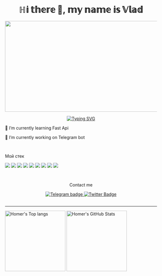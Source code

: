 ### <h1 align="center"> ℍ𝕚 𝕥𝕙𝕖𝕣𝕖 👋, 𝕞𝕪 𝕟𝕒𝕞𝕖 𝕚𝕤 𝕍𝕝𝕒𝕕 </h1>
<div align="center">
<img src="https://media.giphy.com/media/dWesBcTLavkZuG35MI/giphy.gif" width="600" height="300"/>

  [![Typing SVG](https://readme-typing-svg.herokuapp.com?color=%2336BCF7&lines=𝕀'𝕞+ℙ𝕪𝕥𝕙𝕠𝕟+𝔹𝕒𝕔𝕜𝕖𝕟𝕕+𝕕𝕖𝕧𝕖𝕝𝕠𝕡𝕖𝕣)](https://git.io/typing-svg)
</div>

🌱 I’m currently learning Fast Api
  
🔭 I’m currently working on Telegram bot


<div></br>
  <p>Мой стек</p>

<img src="https://img.shields.io/badge/Pyhon-purple?style=for-the-badge&logo=python&logoColor=gold"/> <img src="https://img.shields.io/badge/Pytest-purple?style=for-the-badge&logo=Pytest&logoColor=Aquamarine"/> <img src="https://img.shields.io/badge/linux-purple?style=for-the-badge&logo=linux&logoColor=black"/> <img src="https://img.shields.io/badge/postgresql-purple?style=for-the-badge&logo=postgresql&logoColor=FFFACD"/>
<img src="https://img.shields.io/badge/HTML-purple?style=for-the-badge&logo=HTML5&logoColor=red"/> <img src="https://img.shields.io/badge/CSS-purple?style=for-the-badge&logo=CSS3&logoColor=6A5ACD"/> <img src="https://img.shields.io/badge/GIt-purple?style=for-the-badge&logo=Git&logoColor=DarkOrange"/> <img src="https://img.shields.io/badge/Django-purple?style=for-the-badge&logo=Django&logoColor=000000"/> <img src="https://img.shields.io/badge/Docker-purple?style=for-the-badge&logo=Docker&logoColor=1E90FF"/>
</div>


<div id="badges", align="center"></br>
  <p>Contact me</p>  
  <a href=""https://t.me/vlad_izlove">
    <img src="https://img.shields.io/badge/Telegram-blue?style=for-the-badge&logo=telegram&logoColor=white" alt="Telegram badge"/>
  </a>
  <a href="https://instagram.com/vlad_izlove?igshid=MmIzYWVlNDQ5Yg==">
    <img src="https://img.shields.io/badge/Instagram-800080?style=for-the-badge&logo=instagram&logoColor=white" alt="Twitter Badge"/>
  </a>
  </br>
<img src="https://komarev.com/ghpvc/?username=Homer39&style=flat-square&color=blue" alt=""/>
  </div></br>

<hr>
<div class="row">
<img src="https://github-readme-stats.vercel.app/api/top-langs/?username=Homer39&show_icons=true&hide_border=true&count_private=true&theme=shades-of-purple&icon_color=fad000" alt="Homer's Top langs" height="200">
<img src="https://github-readme-stats.vercel.app/api?username=Homer39&show_icons=true&hide_border=true&count_private=true&theme=shades-of-purple&icon_color=fad000" alt="Homer's GitHub Stats" height="200">  
</div>

<!--
**Homer39/Homer39** is a ✨ _special_ ✨ repository because its `README.md` (this file) appears on your GitHub profile.

Here are some ideas to get you started:

- 🔭 I’m currently working on ...
- 🌱 I’m currently learning ...
- 👯 I’m looking to collaborate on ...
- 🤔 I’m looking for help with ...
- 💬 Ask me about ...
- 📫 How to reach me: ...
- 😄 Pronouns: ...
- ⚡ Fun fact: ...
-->
